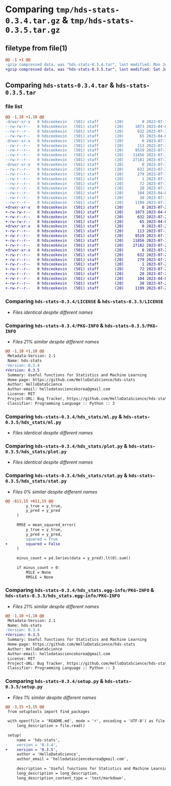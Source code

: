 # Comparing `tmp/hds-stats-0.3.4.tar.gz` & `tmp/hds-stats-0.3.5.tar.gz`

## filetype from file(1)

```diff
@@ -1 +1 @@
-gzip compressed data, was "hds-stats-0.3.4.tar", last modified: Mon Jul 10 06:51:08 2023, max compression
+gzip compressed data, was "hds-stats-0.3.5.tar", last modified: Sat Jul 29 08:50:20 2023, max compression
```

## Comparing `hds-stats-0.3.4.tar` & `hds-stats-0.3.5.tar`

### file list

```diff
@@ -1,18 +1,18 @@
-drwxr-xr-x   0 hdsceokevin   (501) staff       (20)        0 2023-07-10 06:51:08.892924 hds-stats-0.3.4/
--rw-rw-r--   0 hdsceokevin   (501) staff       (20)     1073 2023-04-09 06:26:23.000000 hds-stats-0.3.4/LICENSE
--rw-r--r--   0 hdsceokevin   (501) staff       (20)      632 2023-07-10 06:51:08.892676 hds-stats-0.3.4/PKG-INFO
--rw-rw-r--   0 hdsceokevin   (501) staff       (20)       65 2023-04-09 06:26:23.000000 hds-stats-0.3.4/README.md
-drwxr-xr-x   0 hdsceokevin   (501) staff       (20)        0 2023-07-10 06:51:08.890733 hds-stats-0.3.4/hds_stats/
--rw-r--r--   0 hdsceokevin   (501) staff       (20)      113 2023-07-10 06:13:09.000000 hds-stats-0.3.4/hds_stats/__init__.py
--rw-r--r--   0 hdsceokevin   (501) staff       (20)     9519 2023-07-10 06:49:34.000000 hds-stats-0.3.4/hds_stats/ml.py
--rw-r--r--   0 hdsceokevin   (501) staff       (20)    11856 2023-07-10 06:45:02.000000 hds-stats-0.3.4/hds_stats/plot.py
--rw-r--r--   0 hdsceokevin   (501) staff       (20)    27181 2023-07-10 06:46:42.000000 hds-stats-0.3.4/hds_stats/stat.py
-drwxr-xr-x   0 hdsceokevin   (501) staff       (20)        0 2023-07-10 06:51:08.892312 hds-stats-0.3.4/hds_stats.egg-info/
--rw-r--r--   0 hdsceokevin   (501) staff       (20)      632 2023-07-10 06:51:08.000000 hds-stats-0.3.4/hds_stats.egg-info/PKG-INFO
--rw-r--r--   0 hdsceokevin   (501) staff       (20)      279 2023-07-10 06:51:08.000000 hds-stats-0.3.4/hds_stats.egg-info/SOURCES.txt
--rw-r--r--   0 hdsceokevin   (501) staff       (20)        1 2023-07-10 06:51:08.000000 hds-stats-0.3.4/hds_stats.egg-info/dependency_links.txt
--rw-r--r--   0 hdsceokevin   (501) staff       (20)       72 2023-07-10 06:51:08.000000 hds-stats-0.3.4/hds_stats.egg-info/requires.txt
--rw-r--r--   0 hdsceokevin   (501) staff       (20)       20 2023-07-10 06:51:08.000000 hds-stats-0.3.4/hds_stats.egg-info/top_level.txt
--rw-r--r--   0 hdsceokevin   (501) staff       (20)      104 2023-04-03 08:08:53.000000 hds-stats-0.3.4/pyproject.toml
--rw-r--r--   0 hdsceokevin   (501) staff       (20)       38 2023-07-10 06:51:08.893016 hds-stats-0.3.4/setup.cfg
--rw-r--r--   0 hdsceokevin   (501) staff       (20)     1199 2023-07-10 06:50:53.000000 hds-stats-0.3.4/setup.py
+drwxr-xr-x   0 hdsceokevin   (501) staff       (20)        0 2023-07-29 08:50:20.352482 hds-stats-0.3.5/
+-rw-rw-r--   0 hdsceokevin   (501) staff       (20)     1073 2023-04-09 06:26:23.000000 hds-stats-0.3.5/LICENSE
+-rw-r--r--   0 hdsceokevin   (501) staff       (20)      632 2023-07-29 08:50:20.352244 hds-stats-0.3.5/PKG-INFO
+-rw-rw-r--   0 hdsceokevin   (501) staff       (20)       65 2023-04-09 06:26:23.000000 hds-stats-0.3.5/README.md
+drwxr-xr-x   0 hdsceokevin   (501) staff       (20)        0 2023-07-29 08:50:20.350298 hds-stats-0.3.5/hds_stats/
+-rw-r--r--   0 hdsceokevin   (501) staff       (20)      113 2023-07-10 06:13:09.000000 hds-stats-0.3.5/hds_stats/__init__.py
+-rw-r--r--   0 hdsceokevin   (501) staff       (20)     9519 2023-07-10 06:49:34.000000 hds-stats-0.3.5/hds_stats/ml.py
+-rw-r--r--   0 hdsceokevin   (501) staff       (20)    11856 2023-07-10 06:45:02.000000 hds-stats-0.3.5/hds_stats/plot.py
+-rw-r--r--   0 hdsceokevin   (501) staff       (20)    27182 2023-07-29 08:47:56.000000 hds-stats-0.3.5/hds_stats/stat.py
+drwxr-xr-x   0 hdsceokevin   (501) staff       (20)        0 2023-07-29 08:50:20.351863 hds-stats-0.3.5/hds_stats.egg-info/
+-rw-r--r--   0 hdsceokevin   (501) staff       (20)      632 2023-07-29 08:50:20.000000 hds-stats-0.3.5/hds_stats.egg-info/PKG-INFO
+-rw-r--r--   0 hdsceokevin   (501) staff       (20)      279 2023-07-29 08:50:20.000000 hds-stats-0.3.5/hds_stats.egg-info/SOURCES.txt
+-rw-r--r--   0 hdsceokevin   (501) staff       (20)        1 2023-07-29 08:50:20.000000 hds-stats-0.3.5/hds_stats.egg-info/dependency_links.txt
+-rw-r--r--   0 hdsceokevin   (501) staff       (20)       72 2023-07-29 08:50:20.000000 hds-stats-0.3.5/hds_stats.egg-info/requires.txt
+-rw-r--r--   0 hdsceokevin   (501) staff       (20)       20 2023-07-29 08:50:20.000000 hds-stats-0.3.5/hds_stats.egg-info/top_level.txt
+-rw-r--r--   0 hdsceokevin   (501) staff       (20)      104 2023-04-03 08:08:53.000000 hds-stats-0.3.5/pyproject.toml
+-rw-r--r--   0 hdsceokevin   (501) staff       (20)       38 2023-07-29 08:50:20.352582 hds-stats-0.3.5/setup.cfg
+-rw-r--r--   0 hdsceokevin   (501) staff       (20)     1199 2023-07-29 08:48:16.000000 hds-stats-0.3.5/setup.py
```

### Comparing `hds-stats-0.3.4/LICENSE` & `hds-stats-0.3.5/LICENSE`

 * *Files identical despite different names*

### Comparing `hds-stats-0.3.4/PKG-INFO` & `hds-stats-0.3.5/PKG-INFO`

 * *Files 21% similar despite different names*

```diff
@@ -1,10 +1,10 @@
 Metadata-Version: 2.1
 Name: hds-stats
-Version: 0.3.4
+Version: 0.3.5
 Summary: Useful functions for Statistics and Machine Learning
 Home-page: https://github.com/HelloDataScience/hds-stats
 Author: HelloDataScience
 Author-email: hellodatasciencekorea@gmail.com
 License: MIT
 Project-URL: Bug Tracker, https://github.com/HelloDataScience/hds-stats/issues
 Classifier: Programming Language :: Python :: 3
```

### Comparing `hds-stats-0.3.4/hds_stats/ml.py` & `hds-stats-0.3.5/hds_stats/ml.py`

 * *Files identical despite different names*

### Comparing `hds-stats-0.3.4/hds_stats/plot.py` & `hds-stats-0.3.5/hds_stats/plot.py`

 * *Files identical despite different names*

### Comparing `hds-stats-0.3.4/hds_stats/stat.py` & `hds-stats-0.3.5/hds_stats/stat.py`

 * *Files 0% similar despite different names*

```diff
@@ -611,15 +611,15 @@
         y_true = y_true, 
         y_pred = y_pred
     )
     
     RMSE = mean_squared_error(
         y_true = y_true, 
         y_pred = y_pred, 
-        squared = True
+        squared = False
     )
     
     minus_count = pd.Series(data = y_pred).lt(0).sum()
     
     if minus_count > 0:
         MSLE = None
         RMSLE = None
```

### Comparing `hds-stats-0.3.4/hds_stats.egg-info/PKG-INFO` & `hds-stats-0.3.5/hds_stats.egg-info/PKG-INFO`

 * *Files 21% similar despite different names*

```diff
@@ -1,10 +1,10 @@
 Metadata-Version: 2.1
 Name: hds-stats
-Version: 0.3.4
+Version: 0.3.5
 Summary: Useful functions for Statistics and Machine Learning
 Home-page: https://github.com/HelloDataScience/hds-stats
 Author: HelloDataScience
 Author-email: hellodatasciencekorea@gmail.com
 License: MIT
 Project-URL: Bug Tracker, https://github.com/HelloDataScience/hds-stats/issues
 Classifier: Programming Language :: Python :: 3
```

### Comparing `hds-stats-0.3.4/setup.py` & `hds-stats-0.3.5/setup.py`

 * *Files 1% similar despite different names*

```diff
@@ -3,15 +3,15 @@
 from setuptools import find_packages
 
 with open(file = 'README.md', mode = 'r', encoding = 'UTF-8') as file:
     long_description = file.read()
 
 setup(
     name = 'hds-stats',
-    version = '0.3.4',
+    version = '0.3.5',
     author = 'HelloDataScience',
     author_email = 'hellodatasciencekorea@gmail.com',
     
     description = 'Useful functions for Statistics and Machine Learning',
     long_description = long_description,
     long_description_content_type = 'text/markdown',
```

